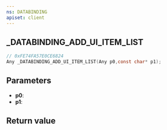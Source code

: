 ```yaml
---
ns: DATABINDING
apiset: client
---
```

## _DATABINDING_ADD_UI_ITEM_LIST

```c
// 0xFE74FA57E0CE6824
Any _DATABINDING_ADD_UI_ITEM_LIST(Any p0,const char* p1);
```


## Parameters
* **p0**:
* **p1**:

## Return value

